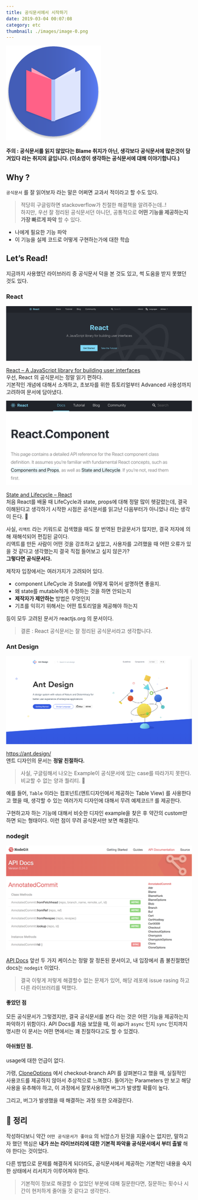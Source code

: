 ```yaml
---
title: 공식문서에서 시작하기
date: 2019-03-04 00:07:08
category: etc
thumbnail: ./images/image-0.png
---
```


![image-thumbnail](./images/image-0.png)

**주의 : 공식문서를 읽지 않았다는 Blame 취지가 아닌, 생각보다 공식문서에 많은것이 담겨있다 라는 취지의 글입니다. (이소영이 생각하는 공식문서에 대해 이야기합니다.)**

## Why ?

`공식문서` 를 잘 읽어보자 라는 말은 어쩌면 교과서 적이라고 할 수도 있다.

> 적당히 구글링하면 stackoverflow가 친절한 해결책을 알려주는데..!  
> 하지만, 우선 잘 정리된 공식문서던 아니던, 공통적으로 **어떤 기능을 제공하는지 가장 빠르게 파악** 할 수 있다.

- 나에게 필요한 기능 파악
- 이 기능을 실제 코드로 어떻게 구현하는가에 대한 학습

## Let’s Read!

지금까지 사용했던 라이브러리 중 공식문서 덕을 본 것도 있고, 썩 도움을 받지 못했던 것도 있다.

### React

![image-react](./images/image-1.png)

[React – A JavaScript library for building user interfaces](https://reactjs.org/)  
우선, React 의 공식문서는 정말 읽기 편하다.  
기본적인 개념에 대해서 소개하고, 초보자를 위한 튜토리얼부터 Advanced 사용성까지 고려하여 문서에 담아냈다.

![image-react2](./images/image-3.png)

[State and Lifecycle – React](https://reactjs.org/docs/state-and-lifecycle.html)  
처음 React를 배울 때 LifeCycle과 state, props에 대해 정말 많이 헷갈렸는데, 결국 이해된다고 생각하기 시작한 시점은 공식문서를 읽고난 다음부터가 아니었나 라는 생각이 든다. 🤔

사실, `리액트` 라는 키워드로 검색했을 때도 잘 번역된 한글문서가 많지만, 결국 저자에 의해 재해석되어 편집된 글이다.  
리액트를 만든 사람이 어떤 것을 강조하고 싶었고, 사용자를 고려했을 때 어떤 오류가 있을 것 같다고 생각했는지 결국 직접 들어보고 싶지 않은가?  
**그렇다면 공식문서다.**

제작자 입장에서는 여러가지가 고려되어 있다.

- component LifeCycle 과 State를 어떻게 묶어서 설명하면 좋을지.
- 왜 state를 mutable하게 수정하는 것을 하면 안되는지
- **제작자가 제안하는** 방법은 무엇인지
- 기초를 익히기 위해서는 어떤 튜토리얼을 제공해야 하는지

등이 모두 고려된 문서가 reactjs.org 의 문서이다.

> 결론 : React 공식문서는 잘 정리된 공식문서라고 생각합니다.

### Ant Design

![image-antd](./images/image-2.png)

https://ant.design/  
앤트 디자인의 문서는 **정말 친절하다.**

> 사실, 구글링해서 나오는 Example이 공식문서에 있는 case를 따라가지 못한다.  
> 비교할 수 없는 양과 퀄리티. 🤔

예를 들어, `Table` 이라는 컴포넌트(앤트디자인에서 제공하는 Table View) 를 사용한다고 했을 때, 생각할 수 있는 여러가지 디자인에 대해서 무려 예제코드!! 를 제공한다.

구현하고자 하는 기능에 대해서 비슷한 디자인 example을 찾은 후 약간의 custom만 하면 되는 형태이다.
이런 점이 무려 공식문서만 보면 해결된다.

### nodegit

![image-nodegit](./images/image-4.png)

[API Docs](https://www.nodegit.org/api/)
앞선 두 가지 케이스는 정말 잘 정돈된 문서이고, 내 입장에서 좀 불친절했던 docs는 `nodegit` 이었다.

> 결국 이렇게 저렇게 해결할수 없는 문제가 있어, 해당 레포에 issue rasing 하고 다른 라이브러리를 택했다.

#### 좋았던 점

모든 공식문서가 그렇겠지만, 결국 공식문서를 본다 라는 것은 어떤 기능을 제공하는지 파악하기 위함이다.
API Docs를 처음 보았을 때, 이 api가 `async` 인지 `sync` 인지까지 명시한 이 문서는 어떤 면에서는 꽤 친절하다고도 할 수 있겠다.

#### 아쉬웠던 점.

usage에 대한 언급이 없다.

가령, [CloneOptions](https://www.nodegit.org/api/clone_options/#checkoutBranch) 에서 checkout-branch API 를 살펴본다고 했을 때, 실질적인 사용코드를 제공하지 않아서 추상적으로 느껴졌다.
들어가는 Parameters 만 보고 해당 사용을 유추해야 하고, 이 과정에서 잘못사용하면 버그가 발생할 확률이 높다.

그리고, 버그가 발생했을 때 해결하는 과정 또한 오래걸린다.

## 🚕 정리

작성하다보니 약간 `어떤 공식문서가 좋아요` 의 뉘앙스가 된것을 지울수는 없지만,
말하고자 했던 핵심은 **내가 쓰는 라이브러리에 대한 기본적 파악을 공식문서에서 부터 출발** 해야 한다는 것이었다.

다른 방법으로 문제를 해결하게 되더라도, 공식문서에서 제공하는 기본적인 내용을 숙지한 상태에서 리서치가 이루어져야 한다.

> 기본적이 정보로 해결할 수 없었던 부분에 대해 질문한다면, 질문하는 횟수나 시간이 현저하게 줄어들 것 같다고 생각한다.
